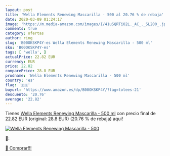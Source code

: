 ```yaml
---
layout: post
title: 'Wella Elements Renewing Mascarilla - 500 al 20.76 % de rebaja'
date: 2020-03-09 01:24:17
image: 'https://m.media-amazon.com/images/I/41uSQRTiO2L._AC_._SL200_.jpg'
comments: true
category: ofertas
author: ring
slug: 'B00OKSKP4Y-es Wella Elements Renewing Mascarilla - 500 ml'
sku: 'B00OKSKP4Y-es'
tags: [ 'wella', ]
actualPrice: 22.82 EUR
currency: EUR
price: 22.82
comparePrice: 28.8 EUR
prodname: 'Wella Elements Renewing Mascarilla - 500 ml'
country: 'es'
flag: '🇪🇸'
buyurl: 'https://www.amazon.es/dp/B00OKSKP4Y/?tag=tolees-21'
descuento: '20.76'
average: '22.82'
---
```


Tienes [Wella Elements Renewing Mascarilla - 500 ml](https://www.amazon.es/dp/B00OKSKP4Y/?tag=tolees-21) con precio final de  22.82 EUR (original: 28.8 EUR) (20.76 %  de rebaja) aqui!

[![Wella Elements Renewing Mascarilla - 500](https://m.media-amazon.com/images/I/41uSQRTiO2L._AC_._SL200_.jpg)](https://www.amazon.es/dp/B00OKSKP4Y/?tag=tolees-21)

🔎:


[🛒 Comprar!!!](https://www.amazon.es/dp/B00OKSKP4Y/?tag=tolees-21)

